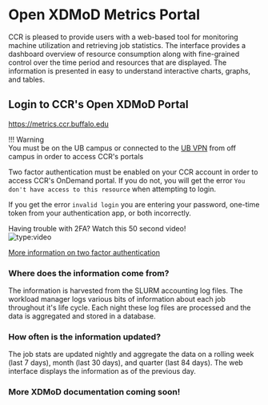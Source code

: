 # Open XDMoD Metrics Portal  

CCR is pleased to provide users with a web-based tool for monitoring machine utilization and retrieving job statistics.  The interface provides a dashboard overview of resource consumption along with fine-grained control over the time period and resources that are displayed. The information is presented in easy to understand interactive charts, graphs, and tables.


## Login to CCR's Open XDMoD Portal  

https://metrics.ccr.buffalo.edu  

!!! Warning  
    You must be on the UB campus or connected to the [UB VPN](https://buffalo.edu/ubit) from off campus in order to access CCR's portals  

Two factor authentication must be enabled on your CCR account in order to access CCR's OnDemand portal.  If you do not, you will get the error ``You don't have access to this resource`` when attempting to login.  

If you get the error ``invalid login`` you are entering your password, one-time token from your authentication app, or both incorrectly.  

Having trouble with 2FA?  Watch this 50 second video!  
![type:video](https://www.youtube.com/embed/g6hWYooFKWE)

[More information on two factor authentication](../2fa.md)  


### Where does the information come from?
The information is harvested from the SLURM accounting log files. The workload manager logs various bits of information about each job throughout it's life cycle. Each night these log files are processed and the data is aggregated and stored in a database.

### How often is the information updated?
The job stats are updated nightly and aggregate the data on a rolling week (last 7 days), month (last 30 days), and quarter (last 84 days). The web interface displays the information as of the previous day.

### More XDMoD documentation coming soon!

